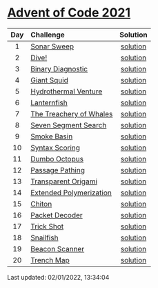 [Advent of Code 2021](https://adventofcode.com/2021)
==========

| Day | Challenge | Solution |
|:---:|:---|:---:|
| 1 | [Sonar Sweep](https://adventofcode.com/2021/day/1) | [solution](./day01/day1.py) |
| 2 | [Dive!](https://adventofcode.com/2021/day/2) | [solution](./day02/day2.py) |
| 3 | [Binary Diagnostic](https://adventofcode.com/2021/day/3) | [solution](./day03/day3.py) |
| 4 | [Giant Squid](https://adventofcode.com/2021/day/4) | [solution](./day04/day4.py) |
| 5 | [Hydrothermal Venture](https://adventofcode.com/2021/day/5) | [solution](./day05/day5.py) |
| 6 | [Lanternfish](https://adventofcode.com/2021/day/6) | [solution](./day06/day6.py) |
| 7 | [The Treachery of Whales](https://adventofcode.com/2021/day/7) | [solution](./day07/day7.py) |
| 8 | [Seven Segment Search](https://adventofcode.com/2021/day/8) | [solution](./day08/day8.py) |
| 9 | [Smoke Basin](https://adventofcode.com/2021/day/9) | [solution](./day09/day9.py) |
| 10 | [Syntax Scoring](https://adventofcode.com/2021/day/10) | [solution](./day10/day10.py) |
| 11 | [Dumbo Octopus](https://adventofcode.com/2021/day/11) | [solution](./day11/day11.py) |
| 12 | [Passage Pathing](https://adventofcode.com/2021/day/12) | [solution](./day12/day12.py) |
| 13 | [Transparent Origami](https://adventofcode.com/2021/day/13) | [solution](./day13/day13.py) |
| 14 | [Extended Polymerization](https://adventofcode.com/2021/day/14) | [solution](./day14/day14.py) |
| 15 | [Chiton](https://adventofcode.com/2021/day/15) | [solution](./day15/day15.py) |
| 16 | [Packet Decoder](https://adventofcode.com/2021/day/16) | [solution](./day16/day16.py) |
| 17 | [Trick Shot](https://adventofcode.com/2021/day/17) | [solution](./day17/day17.py) |
| 18 | [Snailfish](https://adventofcode.com/2021/day/18) | [solution](./day18/day18.py) |
| 19 | [Beacon Scanner](https://adventofcode.com/2021/day/19) | [solution](./day19/d19.py) |
| 20 | [Trench Map](https://adventofcode.com/2021/day/20) | [solution](./day20/d20.py) |

Last updated: 02/01/2022, 13:34:04